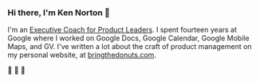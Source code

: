 ### Hi there, I'm Ken Norton 👋

I'm an [Executive Coach for Product Leaders](https://www.bringthedonuts.com/coaching/). I spent fourteen years at Google where I worked on Google Docs, Google Calendar, Google Mobile Maps, and GV. I've written a lot about the craft of product management on my personal website, at [bringthedonuts.com](https://www.bringthedonuts.com).

🍩 🍩 🍩
